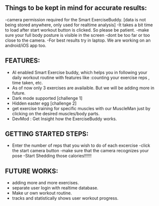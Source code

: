 Things to be kept in mind for accurate results:
------------------------------------------------

-camera permission required for the Smart ExerciseBuddy. 
	[data is not being stored anywhere, only used for realtime analysis]
-It takes a bit time to load after start workout button is clicked.
 So please be patient.
-make sure your full body posture is visible in the screen
-dont be too far or too close to the camera.
-For best results try in laptop. We are working on an android/iOS app too.


FEATURES:
----------
- AI enabled Smart Exercise buddy, which helps you in following your daily workout routine
 with features like :counting your exercise reps , time taken, etc.
- As of now only 3 exercises are availaible. But we will be adding more in future.
- Dark mode supported [challenge 1]
- Hidden easter egg [challenge 2]
- get exercise training for specific muscles with our MuscleMan 
  just by clicking on the desired muscles/body parts.	
- DevMod : Get Insight how the ExerciseBuddy works.


GETTING STARTED STEPS:
-----------------------
- Enter the number of reps that you wish to do of each excercise
-click the start camera button
-make sure that the camera recognizes your pose
-Start Shedding those calories!!!!!!



FUTURE WORKS:
-------------

- adding more and more exercises.
- separate user login with realtime database. 
- Make ur own workout routine.
- tracks and statistically shows user workout progress.
